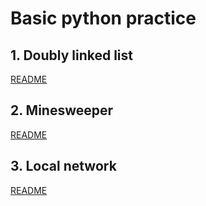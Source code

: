 # Basic python practice

## 1. Doubly linked list

[README](doubly_linked_list/README.md)

## 2. Minesweeper

[README](minesweeper/README.md)

## 3. Local network

[README](local_network/README.md)
